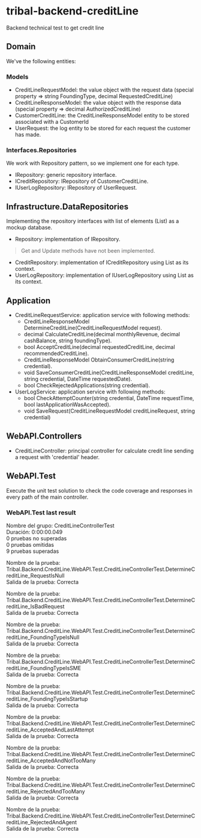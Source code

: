 # tribal-backend-creditLine
Backend technical test to get credit line

## Domain
We've the following entities: 
### Models
* CreditLineRequestModel: the value object with the request data (special property => string FoundingType, decimal RequestedCreditLine)
* CreditLineResponseModel: the value object with the response data (special property => decimal AuthorizedCreditLine)
* CustomerCreditLine: the CreditLineResponseModel entity to be stored associated with a CustomerId 
* UserRequest: the log entity to be stored for each request the customer has made.
### Interfaces.Repositories
We work with Repository pattern, so we implement one for each type.
* IRepository: generic repository interface.
* ICreditRepository: IRepository of CustomerCreditLine.
* IUserLogRepository: IRepository of UserRequest.

## Infrastructure.DataRepositories
Implementing the repository interfaces with list of elements (List<T>) as a mockup database.
* Repository: implementation of IRepository.
 > Get and Update methods have not been implemented.
* CreditRepository: implementation of ICreditRepository using List<CustomerCreditLine> as its context.
* UserLogRepository: implementation of IUserLogRepository using List<UserRequest> as its context.

## Application
* CreditLineRequestService: application service with following methods:
  * CreditLineResponseModel DetermineCreditLine(CreditLineRequestModel request).
  * decimal CalculateCreditLine(decimal monthlyRevenue, decimal cashBalance, string foundingType).
  * bool AcceptCreditLine(decimal requestedCreditLine, decimal recommendedCreditLine).
  * CreditLineResponseModel ObtainConsumerCreditLine(string credential).
  * void SaveConsumerCreditLine(CreditLineResponseModel creditLine, string credential, DateTime requestedDate).
  * bool CheckRejectedApplications(string credential).
* UserLogService: application service with following methods:
  * bool CheckAttemptCounter(string credential, DateTime requestTime, bool lastApplicationWasAccepted).
  * void SaveRequest(CreditLineRequestModel creditLineRequest, string credential)

## WebAPI.Controllers
* CreditLineController: principal controller for calculate credit line sending a request with 'credential' header.
  
## WebAPI.Test
Execute the unit test solution to check the code coverage and responses in every path of the main controller.

### WebAPI.Test last result
  
 Nombre del grupo: CreditLineControllerTest  
 Duración: 0:00:00.049  
 0 pruebas no superadas  
 0 pruebas omitidas  
 9 pruebas superadas  

Nombre de la prueba:	Tribal.Backend.CreditLine.WebAPI.Test.CreditLineControllerTest.DetermineCreditLine_RequestIsNull  
Salida de la prueba:	Correcta

Nombre de la prueba:	Tribal.Backend.CreditLine.WebAPI.Test.CreditLineControllerTest.DetermineCreditLine_IsBadRequest  
Salida de la prueba:	Correcta

Nombre de la prueba:	Tribal.Backend.CreditLine.WebAPI.Test.CreditLineControllerTest.DetermineCreditLine_FoundingTypeIsNull  
Salida de la prueba:	Correcta

Nombre de la prueba:	Tribal.Backend.CreditLine.WebAPI.Test.CreditLineControllerTest.DetermineCreditLine_FoundingTypeIsSME  
Salida de la prueba:	Correcta

Nombre de la prueba:	Tribal.Backend.CreditLine.WebAPI.Test.CreditLineControllerTest.DetermineCreditLine_FoundingTypeIsStartup  
Salida de la prueba:	Correcta

Nombre de la prueba:	Tribal.Backend.CreditLine.WebAPI.Test.CreditLineControllerTest.DetermineCreditLine_AcceptedAndLastAttempt  
Salida de la prueba:	Correcta

Nombre de la prueba:	Tribal.Backend.CreditLine.WebAPI.Test.CreditLineControllerTest.DetermineCreditLine_AcceptedAndNotTooMany  
Salida de la prueba:	Correcta

Nombre de la prueba:	Tribal.Backend.CreditLine.WebAPI.Test.CreditLineControllerTest.DetermineCreditLine_RejectedAndTooMany  
Salida de la prueba:	Correcta

Nombre de la prueba:	Tribal.Backend.CreditLine.WebAPI.Test.CreditLineControllerTest.DetermineCreditLine_RejectedAndAgent  
Salida de la prueba:	Correcta




